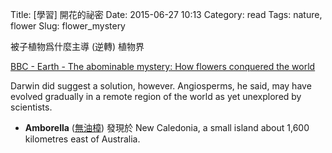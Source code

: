 Title: [學習] 開花的祕密
Date: 2015-06-27 10:13
Category: read
Tags: nature, flower
Slug: flower_mystery

被子植物爲什麼主導 (逆轉) 植物界

[BBC - Earth - The abominable mystery: How flowers conquered the world](http://www.bbc.com/earth/story/20141017-how-flowers-conquered-the-world)

Darwin did suggest a solution, however. Angiosperms, he said, may have evolved gradually in a remote region of the world as yet unexplored by scientists.

* **Amborella** ([無油樟](https://zh.wikipedia.org/zh-tw/无油樟)) 發現於 New Caledonia, a small island about 1,600 kilometres east of Australia.
